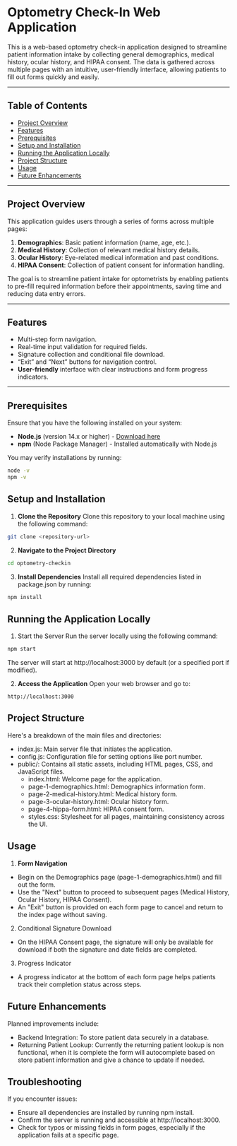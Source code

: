 # Optometry Check-In Web Application

This is a web-based optometry check-in application designed to streamline patient information intake by collecting general demographics, medical history, ocular history, and HIPAA consent. The data is gathered across multiple pages with an intuitive, user-friendly interface, allowing patients to fill out forms quickly and easily.

---

## Table of Contents

- [Project Overview](#project-overview)
- [Features](#features)
- [Prerequisites](#prerequisites)
- [Setup and Installation](#setup-and-installation)
- [Running the Application Locally](#running-the-application-locally)
- [Project Structure](#project-structure)
- [Usage](#usage)
- [Future Enhancements](#future-enhancements)

---

## Project Overview

This application guides users through a series of forms across multiple pages:
1. **Demographics**: Basic patient information (name, age, etc.).
2. **Medical History**: Collection of relevant medical history details.
3. **Ocular History**: Eye-related medical information and past conditions.
4. **HIPAA Consent**: Collection of patient consent for information handling.

The goal is to streamline patient intake for optometrists by enabling patients to pre-fill required information before their appointments, saving time and reducing data entry errors.

---

## Features

- Multi-step form navigation.
- Real-time input validation for required fields.
- Signature collection and conditional file download.
- “Exit” and “Next” buttons for navigation control.
- **User-friendly** interface with clear instructions and form progress indicators.

---

## Prerequisites

Ensure that you have the following installed on your system:

- **Node.js** (version 14.x or higher) - [Download here](https://nodejs.org/)
- **npm** (Node Package Manager) - Installed automatically with Node.js

You may verify installations by running:

```bash
node -v
npm -v
```

## Setup and Installation

1. **Clone the Repository**
Clone this repository to your local machine using the following command:

```bash
git clone <repository-url>
```

2. **Navigate to the Project Directory**

```bash
cd optometry-checkin
```

3. **Install Dependencies**
Install all required dependencies listed in package.json by running:

```bash
npm install
```

## Running the Application Locally

1. Start the Server
Run the server locally using the following command:

```bash
npm start
```

The server will start at http://localhost:3000 by default (or a specified port if modified).

2. **Access the Application**
Open your web browser and go to:

```plaintext
http://localhost:3000
```

## Project Structure

Here's a breakdown of the main files and directories:

- index.js: Main server file that initiates the application.
- config.js: Configuration file for setting options like port number.
- public/: Contains all static assets, including HTML pages, CSS, and JavaScript files.
    - index.html: Welcome page for the application.
    - page-1-demographics.html: Demographics information form.
    - page-2-medical-history.html: Medical history form.
    - page-3-ocular-history.html: Ocular history form.
    - page-4-hippa-form.html: HIPAA consent form.
    - styles.css: Stylesheet for all pages, maintaining consistency across the UI.

## Usage

1. **Form Navigation**
- Begin on the Demographics page (page-1-demographics.html) and fill out the form.
- Use the "Next" button to proceed to subsequent pages (Medical History, Ocular History, HIPAA Consent).
- An "Exit" button is provided on each form page to cancel and return to the index page without saving.

2. Conditional Signature Download
- On the HIPAA Consent page, the signature will only be available for download if both the signature and date fields are completed.

3. Progress Indicator
- A progress indicator at the bottom of each form page helps patients track their completion status across steps.

## Future Enhancements

Planned improvements include:

- Backend Integration: To store patient data securely in a database.
- Returning Patient Lookup: Currently the returning patient lookup is non functional, when it is complete the form will autocomplete based on store patient information and give a chance to update if needed.

## Troubleshooting

If you encounter issues:
- Ensure all dependencies are installed by running npm install.
- Confirm the server is running and accessible at http://localhost:3000.
- Check for typos or missing fields in form pages, especially if the application fails at a specific page.